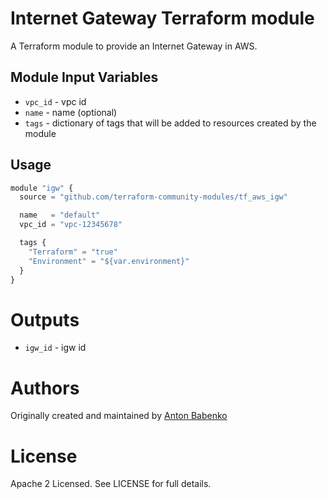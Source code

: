 Internet Gateway Terraform module
=================================

A Terraform module to provide an Internet Gateway in AWS.


Module Input Variables
----------------------

- `vpc_id` - vpc id
- `name` - name (optional)
- `tags` - dictionary of tags that will be added to resources created by the module

Usage
-----

```js
module "igw" {
  source = "github.com/terraform-community-modules/tf_aws_igw"

  name   = "default"
  vpc_id = "vpc-12345678"

  tags {
    "Terraform" = "true"
    "Environment" = "${var.environment}"
  }
}
```

Outputs
=======

 - `igw_id` - igw id

Authors
=======

Originally created and maintained by [Anton Babenko](https://github.com/antonbabenko)

License
=======

Apache 2 Licensed. See LICENSE for full details.
